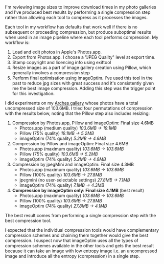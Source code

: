 <!--
.. title: Avoiding bloat with photo compression
.. slug: avoiding-bloat-with-photo-compression
.. date: 2018-04-14 06:38:45 UTC+10:00
.. tags: 
.. category: 
.. link: 
.. description: 
.. spellcheck_exceptions: imageOptim, resize
.. type: text
-->

I'm reviewing image sizes to improve download times in my photo galleries and I've produced best results by performing a single compression step rather than allowing each tool to compress as it processes the images.

Each tool in my workflow has defaults that work well if there is no subsequent or proceeding compression, but produce suboptimal results when used in an image pipeline where each tool performs compression. My workflow is:

1. Load and edit photos in Apple's Photos.app. 
1. Export from Photos.app. I choose a "JPEG Quality" level at export time.
1. Stamp copyright and licencing info using exiftool
1. Resize images as a part of image gallery creation using Pillow, which generally involves a compression step
1. Perform final optimisation using imageOptim. I've used this tool in the past to reduce jpg sizes with great success and it's consistently given me the best image compression. Adding this step was the trigger point for this investigation.

I did experiments on my [Arches gallery](https://images.wordspeak.org/arches/) whose photos have a total uncompressed size of 103.6MB. I tried four permutations of compression with the results below, noting that the Pillow step also includes resizing:

1. Compression by Photos.app, Pillow and imageOptim: Final size 4.6MB
    * Photos.app (medium quality) _103.6MB &#8594; 19.1MB_
    * Pillow (75% quality) _19.1MB &#8594; 5.2MB_
    * imageOptim (74% quality) _5.2MB &#8594; 4.6MB_
2. Compression by Pillow and imageOptim: Final size 4.6MB
    * Photos.app (maximum quality) _103.6MB &#8594; 103.6MB_
    * Pillow (75% quality) _103.6MB &#8594; 5.2MB_
    * imageOptim (74% quality) _5.2MB &#8594; 4.6MB_
3. Compression by jpegMini and imageOptim: Final size 4.3MB
    * Photos.app (maximum quality) _103.6MB &#8594; 103.6MB_
    * Pillow (100% quality) _103.6MB &#8594; 27.8MB_
    * jpegmini (no user-selectable settings) _27.8MB &#8594; 7.1MB_
    * imageOptim (74% quality) _7.1MB &#8594; 4.3MB_
4. **Compression by imageOptim only: Final size 4.1MB** (best result)
    * Photos.app (maximum quality) _103.6MB &#8594; 103.6MB_
    * Pillow (100% quality) _103.6MB &#8594; 27.8MB_
    * imageOptim (74% quality) _27.8MB &#8594; 4.1MB_

The best result comes from performing a single compression step with the best compression tool. 

I expected that the individual compression tools would have complementary compression schemes and chaining them together would give the best compression. I suspect now that imageOptim uses all the types of compression schemes available in the other tools and gets the best result because it can take an image with low [entropy](https://en.wikipedia.org/wiki/Entropy_(information_theory)) image i.e. an uncompressed image and introduce all the entropy (compression) in a single step.
